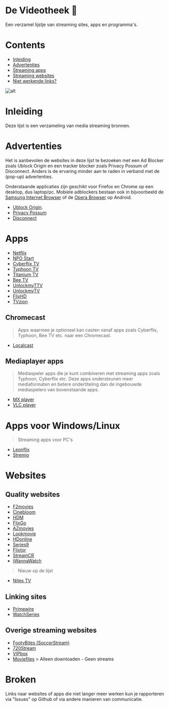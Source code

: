 # De Videotheek 🎥 
Een verzamel lijstje van streaming sites, apps en programma's.

# Contents
- [Inleiding](#inleiding)
- [Advertenties](#advertenties)
- [Streaming apps](#apps)
- [Streaming websites](#websites)
- [Niet werkende links?](#broken)

![alt](https://i.imgur.com/9Ra4bae.jpg)

# Inleiding

Deze lijst is een verzameling van media streaming bronnen.

# Advertenties

Het is aanbevolen de websites in deze lijst te bezoeken met een Ad Blocker zoals Ublock Origin en een tracker blocker zoals Privacy Possum of Disconnect. Anders is de ervaring minder aan te raden in verband met de (pop-up) advertenties.

Onderstaande applicaties zijn geschikt voor Firefox en Chrome op een desktop, dus laptop/pc. Mobiele adblockers bestaan ook in bijvoorbeeld de [Samsung Internet Browser](https://play.google.com/store/apps/details?id=com.sec.android.app.sbrowser&hl=nl) of de [Opera Browser](https://play.google.com/store/apps/details?id=com.opera.browser&referrer=utm_source%3D%28direct%29_opera_com%26utm_medium%3Ddoc%26utm_campaign%3D%28direct%29_via_opera_com) op Android. 

- [Ublock Origin](https://addons.mozilla.org/en-US/firefox/addon/ublock-origin/). 
- [Privacy Possum](https://addons.mozilla.org/nl/firefox/addon/privacy-possum)  
- [Disconnect](https://addons.mozilla.org/nl/firefox/addon/disconnect/?src=search)  

# Apps
- [Netflix](https://play.google.com/store/apps/details?id=com.netflix.mediaclient&hl=nl)
- [NPO Start](https://play.google.com/store/apps/details?id=nl.uitzendinggemist&hl=nl)
- [Cyberflix TV](https://mega.nz/#!l5IRnSKJ!BYexmD_Mstaju-sPsEu_9dj71xrJ9rG4mo7vEjxspPQ)
- [Typhoon TV](https://mega.nz/#!F9gxySKa!SzXVO1zV5r8mrcPzETPesHtwA8j49bJ6RcVGXX9WwKs)
- [Titanium TV](https://mega.nz/#!sg4SCArL!Lqq5ukzm12aQAz_U3Zt0oa7Tj2TsVwVgFDxQ042ezCI) 
- [Bee TV](https://mega.nz/#!h0RWhIAC!m9ujAUxVwUsiNOcWTJYMp6Ex7KUISWnMFD90J5g_4vo)
- [UnlockmyTTV](https://mega.nz/#!9k50hSbY!cEUwVWlOjehBt_fKFTiI9VvL23F5sKyGpsiIdF3kyZY)
- [UnlockmyTV](https://mega.nz/#!o8AXhSSB!f_nSr-EW2xY8y4BilonGv30hpJywsXWoL1_xkFiv7fs)
- [FlixHD](https://mega.nz/#!g0ZSgQQA!fxftzjCR6l-_l3AAe4Bc0IynDvJY64I8XWMpjDc2VIA)
- [TVzion](https://www.reddit.com/r/TVZionApp)

## Chromecast
> Apps waarmee je optioneel kan casten vanaf apps zoals Cyberflix, Typhoon, Bee TV etc. naar een Chromecast.
- [Localcast](https://play.google.com/store/apps/details?id=de.stefanpledl.localcast&hl=nl) 

## Mediaplayer apps
> Mediaspeler apps die je kunt combineren met streaming apps zoals Typhoon, Cyberflix etc. Deze apps ondersteunen meer mediaformaten en betere ondertiteling dan de ingebouwde mediaspelers van bovenstaande apps. 
- [MX player](https://play.google.com/store/apps/details?id=com.mxtech.videoplayer.ad&hl=nl)
- [VLC player](https://play.google.com/store/apps/details?id=org.videolan.vlc&hl=nl) 

# Apps voor Windows/Linux
> Streaming apps voor PC's
- [Leonflix](https://leonflix.net)
- [Stremio](https://www.stremio.com/)

# Websites
## Quality websites
- [F2movies](https://f2movies.to)
- [Cinebloom](https://cinebloom.org)
- [HDM](https://hdm.to)
- [FlixGo](https://flixgo.net)
- [AZmovies](https://azm.to)
- [Lookmovie](https://lookmovie.ag)
- [HDonline](https://ww.hdonline.eu) 
- [Series9](https://series9.to) 
- [Flixtor](https://flixtor.life)
- [StreamCR](https://streamcr.com)
- [iWannaWatch](https://www.iwannawatch.is/films/) 

> Nieuw op de lijst
- [Nites TV](https://nites.is) 

## Linking sites
- [Primewire](https://www.primewire.li/) 
- [WatchSeries](https://www1.swatchseries.to/)

## Overige streaming websites
- [FootyBites (SoccerStream)](https://footybite.com/reddit-soccer-streams-home/) 
- [720Stream](http://www.720pstream.me/) 
- [VIPbox](https://www.vipbox.live/) 
- [Moviefiles](https://moviefiles.org/index.php) > Alleen downloaden - Geen streams

# Broken
Links naar websites of apps die niet langer meer werken kun je rapporteren via "Issues" op Github of via andere manieren van communicatie.
